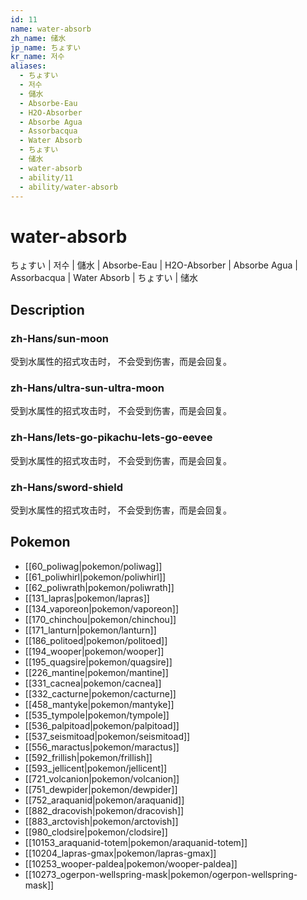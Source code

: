 ```yaml
---
id: 11
name: water-absorb
zh_name: 储水
jp_name: ちょすい
kr_name: 저수
aliases:
  - ちょすい
  - 저수
  - 儲水
  - Absorbe-Eau
  - H2O-Absorber
  - Absorbe Agua
  - Assorbacqua
  - Water Absorb
  - ちょすい
  - 储水
  - water-absorb
  - ability/11
  - ability/water-absorb
---
```

# water-absorb

ちょすい | 저수 | 儲水 | Absorbe-Eau | H2O-Absorber | Absorbe Agua | Assorbacqua | Water Absorb | ちょすい | 储水

## Description

### zh-Hans/sun-moon

受到水属性的招式攻击时，
不会受到伤害，而是会回复。

### zh-Hans/ultra-sun-ultra-moon

受到水属性的招式攻击时，
不会受到伤害，而是会回复。

### zh-Hans/lets-go-pikachu-lets-go-eevee

受到水属性的招式攻击时，
不会受到伤害，而是会回复。

### zh-Hans/sword-shield

受到水属性的招式攻击时，
不会受到伤害，而是会回复。

## Pokemon

- [[60_poliwag|pokemon/poliwag]]
- [[61_poliwhirl|pokemon/poliwhirl]]
- [[62_poliwrath|pokemon/poliwrath]]
- [[131_lapras|pokemon/lapras]]
- [[134_vaporeon|pokemon/vaporeon]]
- [[170_chinchou|pokemon/chinchou]]
- [[171_lanturn|pokemon/lanturn]]
- [[186_politoed|pokemon/politoed]]
- [[194_wooper|pokemon/wooper]]
- [[195_quagsire|pokemon/quagsire]]
- [[226_mantine|pokemon/mantine]]
- [[331_cacnea|pokemon/cacnea]]
- [[332_cacturne|pokemon/cacturne]]
- [[458_mantyke|pokemon/mantyke]]
- [[535_tympole|pokemon/tympole]]
- [[536_palpitoad|pokemon/palpitoad]]
- [[537_seismitoad|pokemon/seismitoad]]
- [[556_maractus|pokemon/maractus]]
- [[592_frillish|pokemon/frillish]]
- [[593_jellicent|pokemon/jellicent]]
- [[721_volcanion|pokemon/volcanion]]
- [[751_dewpider|pokemon/dewpider]]
- [[752_araquanid|pokemon/araquanid]]
- [[882_dracovish|pokemon/dracovish]]
- [[883_arctovish|pokemon/arctovish]]
- [[980_clodsire|pokemon/clodsire]]
- [[10153_araquanid-totem|pokemon/araquanid-totem]]
- [[10204_lapras-gmax|pokemon/lapras-gmax]]
- [[10253_wooper-paldea|pokemon/wooper-paldea]]
- [[10273_ogerpon-wellspring-mask|pokemon/ogerpon-wellspring-mask]]

